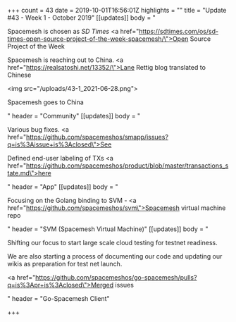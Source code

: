 +++
count = 43
date = 2019-10-01T16:56:01Z
highlights = ""
title = "Update #43 - Week 1 - October 2019"
[[updates]]
body = "<p>Spacemesh is chosen as <em>SD Times</em> <a href=\"https://sdtimes.com/os/sd-times-open-source-project-of-the-week-spacemesh/\">Open Source Project of the Week</a></p><p>Spacemesh is reaching out to China. <a href=\"https://realsatoshi.net/13352/\">Lane Rettig blog translated to Chinese</a></p><p><img src=\"/uploads/43-1_2021-06-28.png\"></p><p>Spacemesh goes to China</p>"
header = "Community"
[[updates]]
body = "<p>Various bug fixes. <a href=\"https://github.com/spacemeshos/smapp/issues?q=is%3Aissue+is%3Aclosed\">See</a></p><p>Defined end-user labeling of TXs <a href=\"https://github.com/spacemeshos/product/blob/master/transactions_state.md\">here</a></p>"
header = "App"
[[updates]]
body = "<p>Focusing on the Golang binding to SVM - <a href=\"https://github.com/spacemeshos/svm\">Spacemesh virtual machine repo</a></p>"
header = "SVM (Spacemesh Virtual Machine)"
[[updates]]
body = "<p>Shifting our focus to start large scale cloud testing for testnet readiness.</p><p>We are also starting a process of documenting our code and updating our wikis as preparation for test net launch.</p><p><a href=\"https://github.com/spacemeshos/go-spacemesh/pulls?q=is%3Apr+is%3Aclosed\">Merged issues</a></p>"
header = "Go-Spacemesh Client"

+++
